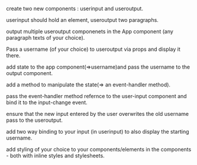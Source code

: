 create two new components : userinput and useroutput.

userinput should hold an element, useroutput two paragraphs.

output multiple useroutput componenets in the App component (any paragraph texts of your choice).

Pass a username (of your choice) to useroutput via props and display it there.

add state to the app component(=>username)and pass the username to the output component.

add a method to manipulate the  state(=> an event-handler method).

pass the event-handler method refernce to the user-input component and bind it to the input-change event.

ensure that the new input entered by the user overwrites the old username pass to the useroutput.

add two way binding to your input (in userinput) to also display the starting username.

add styling of your choice to your components/elements in the components - both with inline styles and stylesheets.
